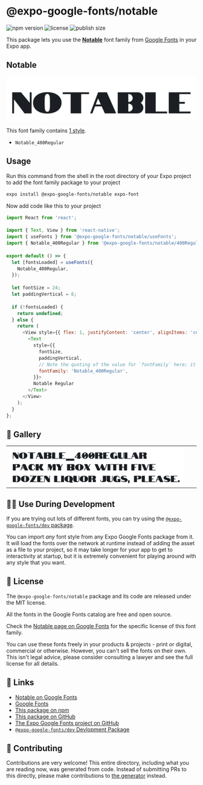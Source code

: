 # @expo-google-fonts/notable

![npm version](https://flat.badgen.net/npm/v/@expo-google-fonts/notable)
![license](https://flat.badgen.net/github/license/expo/google-fonts)
![publish size](https://flat.badgen.net/packagephobia/install/@expo-google-fonts/notable)

This package lets you use the [**Notable**](https://fonts.google.com/specimen/Notable) font family from [Google Fonts](https://fonts.google.com/) in your Expo app.

## Notable

![Notable](./font-family.png)

This font family contains [1 style](#-gallery).

- `Notable_400Regular`

## Usage

Run this command from the shell in the root directory of your Expo project to add the font family package to your project
```sh
expo install @expo-google-fonts/notable expo-font
```

Now add code like this to your project
```js
import React from 'react';

import { Text, View } from 'react-native';
import { useFonts } from '@expo-google-fonts/notable/useFonts';
import { Notable_400Regular } from '@expo-google-fonts/notable/400Regular';

export default () => {
  let [fontsLoaded] = useFonts({
    Notable_400Regular,
  });

  let fontSize = 24;
  let paddingVertical = 6;

  if (!fontsLoaded) {
    return undefined;
  } else {
    return (
      <View style={{ flex: 1, justifyContent: 'center', alignItems: 'center' }}>
        <Text
          style={{
            fontSize,
            paddingVertical,
            // Note the quoting of the value for `fontFamily` here; it expects a string!
            fontFamily: 'Notable_400Regular',
          }}>
          Notable Regular
        </Text>
      </View>
    );
  }
};

```

## 🔡 Gallery


||||
|-|-|-|
|![Notable_400Regular](.//400Regular/Notable_400Regular.ttf.png)||||


## 👩‍💻 Use During Development

If you are trying out lots of different fonts, you can try using the [`@expo-google-fonts/dev` package](https://github.com/freeboub/google-fonts/tree/master/font-packages/dev#readme).

You can import *any* font style from any Expo Google Fonts package from it. It will load the fonts
over the network at runtime instead of adding the asset as a file to your project, so it may take longer
for your app to get to interactivity at startup, but it is extremely convenient
for playing around with any style that you want.

## 📖 License

The `@expo-google-fonts/notable` package and its code are released under the MIT license.

All the fonts in the Google Fonts catalog are free and open source.

Check the [Notable page on Google Fonts](https://fonts.google.com/specimen/Notable) for the specific license of this font family.

You can use these fonts freely in your products & projects - print or digital, commercial or otherwise. However, you can't sell the fonts on their own. This isn't legal advice, please consider consulting a lawyer and see the full license for all details.

## 🔗 Links

- [Notable on Google Fonts](https://fonts.google.com/specimen/Notable)
- [Google Fonts](https://fonts.google.com/)
- [This package on npm](https://www.npmjs.com/package/@expo-google-fonts/notable)
- [This package on GitHub](https://github.com/freeboub/google-fonts/tree/master/font-packages/notable)
- [The Expo Google Fonts project on GitHub](https://github.com/freeboub/google-fonts)
- [`@expo-google-fonts/dev` Devlopment Package](https://github.com/freeboub/google-fonts/tree/master/font-packages/dev)

## 🤝 Contributing

Contributions are very welcome! This entire directory, including what you are reading now, was generated from code. Instead of submitting PRs to this directly, please make contributions to [the generator](https://github.com/freeboub/google-fonts/tree/master/packages/generator) instead.
